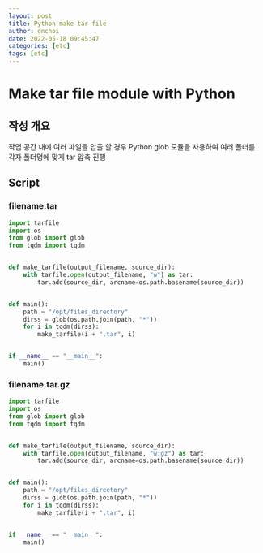 ```yaml
---
layout: post
title: Python make tar file
author: dnchoi
date: 2022-05-18 09:45:47
categories: [etc]
tags: [etc]
---
```

# Make tar file module with Python

## 작성 개요
작업 공간 내에 여러 파일을 압출 할 경우 Python glob 모듈을 사용하여 여러 폴더를 각자 폴더명에 맞게 tar 압축 진행

## Script

### filename.tar
```python
import tarfile
import os
from glob import glob
from tqdm import tqdm


def make_tarfile(output_filename, source_dir):
    with tarfile.open(output_filename, "w") as tar:
        tar.add(source_dir, arcname=os.path.basename(source_dir))


def main():
    path = "/opt/files_directory"
    dirss = glob(os.path.join(path, "*"))
    for i in tqdm(dirss):
        make_tarfile(i + ".tar", i)


if __name__ == "__main__":
    main()
```
### filename.tar.gz
```python
import tarfile
import os
from glob import glob
from tqdm import tqdm


def make_tarfile(output_filename, source_dir):
    with tarfile.open(output_filename, "w:gz") as tar:
        tar.add(source_dir, arcname=os.path.basename(source_dir))


def main():
    path = "/opt/files_directory"
    dirss = glob(os.path.join(path, "*"))
    for i in tqdm(dirss):
        make_tarfile(i + ".tar", i)


if __name__ == "__main__":
    main()
```